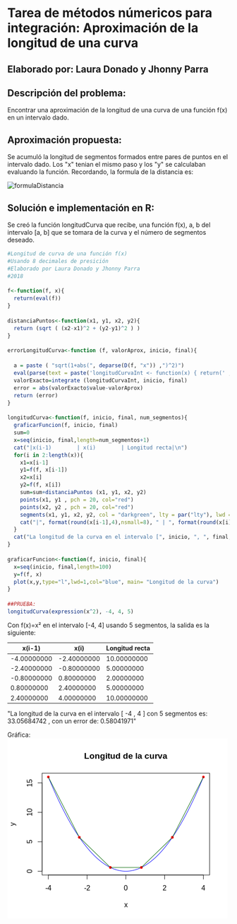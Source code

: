 # Tarea de métodos númericos para integración: Aproximación de la longitud de una curva
## Elaborado por: Laura Donado y Jhonny Parra


## Descripción del problema:
Encontrar una aproximación de la longitud de una curva de una función f(x) en un intervalo dado.

## Aproximación propuesta:

Se acumuló la longitud de segmentos formados entre pares de puntos en el intervalo dado. Los "x" tenian el mismo paso y los "y" se calculaban evaluando la función. Recordando, la formula de la distancia es:

![formulaDistancia](http://www.matematicatuya.com/GRAFICAecuaciones/ImS1a1.png)

## Solución e implementación en R:

Se creó la función longitudCurva que recibe, una función f(x), a, b del intervalo [a, b] que se tomara de la curva y el número de segmentos deseado.

```r
#Longitud de curva de una función f(x)
#Usando 8 decimales de presición
#Elaborado por Laura Donado y Jhonny Parra
#2018

f<-function(f, x){
  return(eval(f))
}

distanciaPuntos<-function(x1, y1, x2, y2){
  return (sqrt ( (x2-x1)^2 + (y2-y1)^2 ) )
}

errorLongitudCurva<-function (f, valorAprox, inicio, final){
  
  a = paste ( "sqrt(1+abs(", deparse(D(f, "x")) ,")^2)")
  eval(parse(text = paste('longitudCurvaInt <- function(x) { return(' , a , ')}', sep='')))
  valorExacto=integrate (longitudCurvaInt, inicio, final)
  error = abs(valorExacto$value-valorAprox)
  return (error)
}

longitudCurva<-function(f, inicio, final, num_segmentos){
  graficarFuncion(f, inicio, final)
  sum=0
  x=seq(inicio, final,length=num_segmentos+1)
  cat("|x(i-1)        | x(i)        | Longitud recta|\n")
  for(i in 2:length(x)){
    x1=x[i-1]
    y1=f(f, x[i-1])
    x2=x[i]
    y2=f(f, x[i])
    sum=sum+distanciaPuntos (x1, y1, x2, y2)
    points(x1, y1 , pch = 20, col="red")
    points(x2, y2 , pch = 20, col="red")
    segments(x1, y1, x2, y2, col = "darkgreen", lty = par("lty"), lwd = par("lwd"))
    cat("|", format(round(x[i-1],4),nsmall=8), " | ", format(round(x[i],8),nsmall=8), " | ", format(round(distanciaPuntos (x1, y1, x2, y2)),nsmall=8), "|", "\n")
  }
  cat("La longitud de la curva en el intervalo [", inicio, ", ", final, "] con ", num_segmentos, " segmentos es: ", format(round(sum,8), nsmall=8), ", con un error de: ", format(round(errorLongitudCurva (f, sum, inicio, final),8), nsmall=8))
}

graficarFuncion<-function(f, inicio, final){
  x=seq(inicio, final,length=100)
  y=f(f, x)
  plot(x,y,type="l",lwd=1,col="blue", main= "Longitud de la curva")
}

##PRUEBA:
longitudCurva(expression(x^2), -4, 4, 5)

```

Con f(x)=x² en el intervalo [-4, 4] usando 5 segmentos, la salida es la siguiente:

|x(i-1)        | x(i)        | Longitud recta|
| ------------ | ------------ | ------------ |
| -4.00000000  |  -2.40000000  |  10.00000000 | 
| -2.40000000  |  -0.80000000  |  5.00000000 | 
| -0.80000000  |  0.80000000  |  2.00000000 | 
| 0.80000000  |  2.40000000  |  5.00000000 | 
| 2.40000000  |  4.00000000  |  10.00000000 | 

"La longitud de la curva en el intervalo [ -4 ,  4 ] con  5  segmentos es:  33.05684742 , con un error de:  0.58041971"


Gráfica:
![grafica](https://github.com/JhonnyParraB/AnalisisNumerico-1826-/blob/master/Talleres%20y%20tareas/Tareas/Imagenes%20tareas/longitudcurva.png?raw=true)


